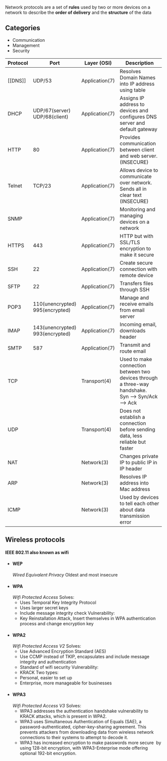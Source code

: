Network protocols are a set of **rules** used by two or more devices on a network to describe the **order of delivery** and the **structure** of the data
## Categories
- Communication
- Management
- Security

| Protocol | Port                               | Layer (OSI)    | Description                                                                                           |
| -------- | ---------------------------------- | -------------- | ----------------------------------------------------------------------------------------------------- |
| [[DNS]]  | UDP/53                             | Application(7) | Resolves Domain Names into IP address using table                                                     |
| DHCP     | UDP/67(server)<br>UDP/68(client)   | Application(7) | Assigns IP address to devices and configures DNS server and default gateway                           |
| HTTP     | 80                                 | Application(7) | Provides communication between client and web server. (INSECURE)                                      |
| Telnet   | TCP/23                             | Application(7) | Allows device to communicate over network. Sends all in clear text (INSECURE)                         |
| SNMP     |                                    | Application(7) | Monitoring and managing devices on a network                                                          |
| HTTPS    | 443                                | Application(7) | HTTP but with SSL/TLS encryption to make it secure                                                    |
| SSH      | 22                                 | Application(7) | Create secure connection with remote device                                                           |
| SFTP     | 22                                 | Application(7) | Transfers files through SSH                                                                           |
| POP3     | 110(unencrypted)<br>995(encrypted) | Application(7) | Manage and receive emails from email server                                                           |
| IMAP     | 143(unencrypted)<br>993(encrypted) | Application(7) | Incoming email, downloads header                                                                      |
| SMTP     | 587                                | Application(7) | Transmit and route email                                                                              |
| TCP      |                                    | Transport(4)   | Used to make connection between two devices through a three-way handshake.<br>Syn --> Syn/Ack --> Ack |
| UDP      |                                    | Transport(4)   | Does not establish a connection before sending data, less reliable but faster                         |
| NAT      |                                    | Network(3)     | Changes private IP to public IP in IP header                                                          |
| ARP      |                                    | Network(3)     | Resolves IP address into Mac address                                                                  |
| ICMP     |                                    | Network(3)     | Used by devices to tell each other about data transmission error                                      |

## Wireless protocols
#### IEEE 802.11 also known as wifi

- #### WEP
	*Wired Equivalent Privacy*
	Oldest and most insecure
- #### WPA
	*Wifi Protected Access*
	Solves:
	- Uses Temporal Key Integrity Protocol
	- Uses larger secret keys
	- Include message integrity check
	Vulnerability:
	- Key Reinstallation Attack, Insert themselves in WPA authentication process and change encryption key
- #### WPA2
	*Wifi Protected Access V2*
	Solves:
	- Use Advanced Encryption Standard (AES)
	- Use CCMP instead of TKIP, encapsulates and include message integrity and authentication
	- Standard of wifi security
	Vulnerability:
	- KRACK
	Two types:
	- Personal, easier to set up
	- Enterprise, more manageable for businesses
- #### WPA3
	*Wifi Protected Access V3*
	Solves:
	- WPA3 addresses the authentication handshake vulnerability to KRACK attacks, which is present in WPA2. 
	- WPA3 uses Simultaneous Authentication of Equals (SAE), a password-authenticated, cipher-key-sharing agreement. This prevents attackers from downloading data from wireless network connections to their systems to attempt to decode it.
	- WPA3 has increased encryption to make passwords more secure  by using 128-bit encryption, with WPA3-Enterprise mode offering optional 192-bit encryption.

